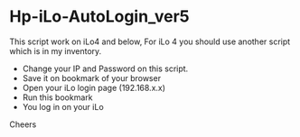 # Hp-iLo-AutoLogin_ver5


This script work on iLo4 and below, For iLo 4 you should use another script which is in my inventory.

- Change your IP and Password on this script.
- Save it on bookmark of your browser
- Open your iLo login page (192.168.x.x)
- Run this bookmark
- You log in on your iLo 

Cheers
